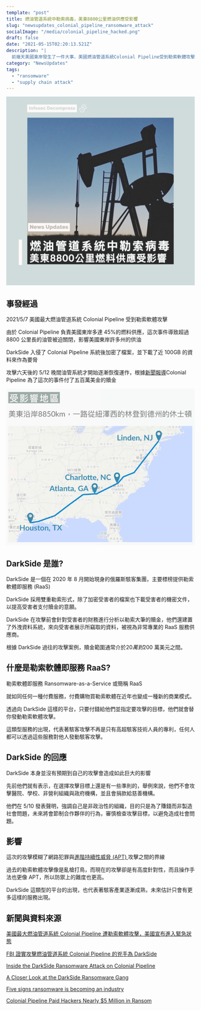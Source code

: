 ```yaml
---
template: "post"
title: 燃油管道系統中勒索病毒，美東8800公里燃油供應受影響
slug: "newsupdates_colonial_pipeline_ransomware_attack"
socialImage: "/media/colonial_pipeline_hacked.png"
draft: false
date: "2021-05-15T02:20:13.521Z"
description: "|
  前幾天美國東岸發生了一件大事，美國燃油管道系統Colonial Pipeline受到勒索軟體攻擊，因而造成8850公里的油管被迫關閉了長達六天"
category: "NewsUpdates"
tags:
  - "ransomware"
  - "supply chain attack"
---
```


![](/media/colonial_pipeline_hacked.png)

## 事發經過

2021/5/7 美國最大燃油管道系統 Colonial Pipeline 受到勒索軟體攻擊

由於 Colonial Pipeline 負責美國東岸多達 45%的燃料供應，這次事件導致超過 8800 公里長的油管被迫關閉，影響美國東岸許多州的供油

DarkSide 入侵了 Colonial Pipeline 系統後加密了檔案，並下載了近 100GB 的資料來作為要脅

攻擊六天後的 5/12 晚間油管系統才開始逐漸恢復運作，根據[新聞報導](https://www.bloomberg.com/news/articles/2021-05-13/colonial-pipeline-paid-hackers-nearly-5-million-in-ransom)Colonial Pipeline 為了這次的事件付了五百萬美金的贖金

![](/media/colonial_pipeline_hacked_map.png)

## DarkSide 是誰?

DarkSide 是一個在 2020 年 8 月開始現身的俄羅斯駭客集團，主要標榜提供勒索軟體即服務 (RaaS)

DarkSide 採用雙重勒索形式，除了加密受害者的檔案也下載受害者的機密文件，以提高受害者支付贖金的意願。

DarkSide 在攻擊前會針對受害者的財務進行分析以勒索大筆的贖金，他們還建置了外洩資料系統，來向受害者展示所竊取的資料，被視為非常專業的 RaaS 服務供應商。

根據 DarkSide 過往的攻擊案例，贖金範圍通常介於$20 萬到$200 萬美元之間。

## 什麼是勒索軟體即服務 RaaS?

勒索軟體即服務 Ransomware-as-a-Service 或簡稱 RaaS

就如同任何一種付費服務，付費購物買勒索軟體在近年也變成一種新的商業模式。

透過向 DarkSide 這樣的平台，只要付錢給他們並指定要攻擊的目標，他們就會替你發動勒索軟體攻擊。

這類型服務的出現，代表著駭客攻擊不再是只有高超駭客技術人員的專利，任何人都可以透過這些服務對他人發動駭客攻擊。

## DarkSide 的回應

DarkSide 本身並沒有預期到自己的攻擊會造成如此巨大的影響

先前他們就有表示，在選擇攻擊目標上還是有一些準則的，舉例來說，他們不會攻擊醫院、學校、非營利組織與政府機構，並且會捐款給慈善機構。

他們在 5/10 發表聲明，強調自己是非政治性的組織，目的只是為了賺錢而非製造社會問題，未來將會節制合作夥伴的行為，審慎檢查攻擊目標，以避免造成社會問題。

## 影響

這次的攻擊模糊了網路犯罪與[進階持續性威脅 (APT) ](/posts/ep30_what_is_APT_and_threat_intelligence#進階持續性攻擊-advanced-persistent-threats-apt)攻擊之間的界線

過去的勒索軟體攻擊像是亂槍打鳥，而現在的攻擊卻是有高度針對性，而且操作手法也更像 APT，所以防禦上的難度也更高。

DarkSide 這類型的平台的出現，也代表著駭客產業逐漸成熟，未來估計只會有更多這樣的服務出現。

## 新聞與資料來源

[美國最大燃油管道系統 Colonial Pipeline 遭勒索軟體攻擊，美國宣布進入緊急狀態](https://www.ithome.com.tw/news/144276)

[FBI 證實攻擊燃油管道系統 Colonial Pipeline 的兇手為 DarkSide](https://www.ithome.com.tw/news/144327)[](https://www.cybereason.com/blog/inside-the-darkside-ransomware-attack-on-colonial-pipeline)

[Inside the DarkSide Ransomware Attack on Colonial Pipeline](https://www.cybereason.com/blog/inside-the-darkside-ransomware-attack-on-colonial-pipeline)[](https://krebsonsecurity.com/2021/05/a-closer-look-at-the-darkside-ransomware-gang/)

[A Closer Look at the DarkSide Ransomware Gang](https://krebsonsecurity.com/2021/05/a-closer-look-at-the-darkside-ransomware-gang/)[](https://www.kaspersky.com/blog/darkside-ransomware-industry/39377/)

[Five signs ransomware is becoming an industry](https://www.kaspersky.com/blog/darkside-ransomware-industry/39377/)[](https://www.bloomberg.com/news/articles/2021-05-13/colonial-pipeline-paid-hackers-nearly-5-million-in-ransom)

[Colonial Pipeline Paid Hackers Nearly $5 Million in Ransom](https://www.bloomberg.com/news/articles/2021-05-13/colonial-pipeline-paid-hackers-nearly-5-million-in-ransom)
